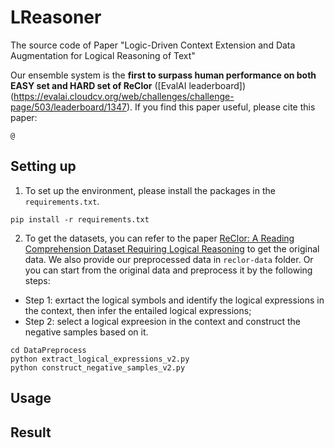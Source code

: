 # LReasoner
The source code of Paper "Logic-Driven Context Extension and Data Augmentation for Logical Reasoning of Text"

Our ensemble system is the **first to surpass human performance on both EASY set and HARD set of ReClor** ([EvalAI leaderboard])(https://evalai.cloudcv.org/web/challenges/challenge-page/503/leaderboard/1347). If you find this paper useful, please cite this paper:
```
@
```

## Setting up
1. To set up the environment, please install the packages in the `requirements.txt`.
```
pip install -r requirements.txt
```

2. To get the datasets, you can refer to the paper [ReClor: A Reading Comprehension Dataset Requiring Logical Reasoning](https://openreview.net/pdf?id=HJgJtT4tvB) to get the original data. We also provide our preprocessed data in `reclor-data` folder. Or you can start from the original data and preprocess it by the following steps:
 * Step 1: exrtact the logical symbols and identify the logical expressions in the context, then infer the entailed logical expressions;
 * Step 2: select a logical expreesion in the context and construct the negative samples based on it.
```
cd DataPreprocess
python extract_logical_expressions_v2.py
python construct_negative_samples_v2.py
```

## Usage


## Result
